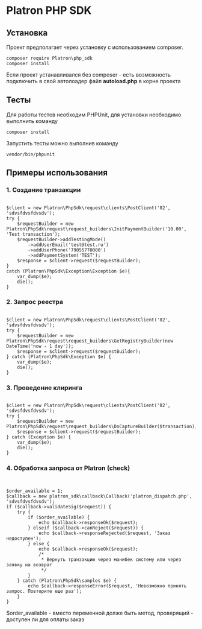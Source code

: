 Platron PHP SDK
===============
## Установка

Проект предполагает через установку с использованием composer. 

<pre><code>composer require Platron\php_sdk
composer install</pre></code>

Если проект устанавливался без composer - есть возможность подключить в свой автолоадер файл **autoload.php** в корне проекта

## Тесты
Для работы тестов необходим PHPUnit, для установки необходимо выполнить команду
```
composer install
```
Запустить тесты можно выполнив команду
```
vendor/bin/phpunit
```

## Примеры использования

### 1. Создание транзакции

<pre><code>
$client = new Platron\PhpSdk\request\clients\PostClient('82', 'sdvsfdvsfdvsdv');
try {
    $requestBuilder = new Platron\PhpSdk\request\request_builders\InitPaymentBuilder('10.00', 'Test transaction');
    $requestBuilder->addTestingMode()
        ->addUserEmail('test@test.ru')
        ->addUserPhone('79055770000')
        ->addPaymentSystem('TEST');
    $response = $client->request($requestBuilder);
}
catch (Platron\PhpSdk\Exception\Exception $e){
    var_dump($e);
    die();
}
</pre></code>

### 2. Запрос реестра

<pre><code>
$client = new Platron\PhpSdk\request\clients\PostClient('82', 'sdvsfdvsfdvsdv');
try {
    $requestBuilder = new Platron\PhpSdk\request\request_builders\GetRegistryBuilder(new DateTime('now - 1 day'));
    $response = $client->request($requestBuilder);
} catch (Platron\PhpSdk\Exception $e) {
    var_dump($e);
    die();
}
</pre></code>

### 3. Проведение клиринга 

<pre><code>
$client = new Platron\PhpSdk\request\clients\PostClient('82', 'sdvsfdvsfdvsdv');
try {
    $requestBuilder = new Platron\PhpSdk\request\request_builders\DoCaptureBuilder($transaction);
    $response = $client->request($requestBuilder);
} catch (Exception $e) {
    var_dump($e);
    die();
}
</pre></code>

### 4. Обработка запроса от Platron (check)

<pre><code>

$order_available = 1;
$callback = new platron_sdk\callback\Callback('platron_dispatch.php', 'sdvsfdvsfdvsdv');
if ($callback->validateSig($request)) {
    try {
        if ($order_available) {
            echo $callback->responseOk($request);
        } elseif ($callback->canReject($request)) {
            echo $callback->responseRejected($request, 'Заказ недоступен');
        } else {
            echo $callback->responseOk($request);
            /*
             * Вернуть транзакцию через манибек систему или через заявку на возврат
             */
        }
    } catch (Platron\PhpSdk\samples $e) {
        echo $callback->responseError($request, 'Невозможно принять запрос. Повторите еще раз');
    }
}
</pre></code>

$order_available - вместо переменной долже быть метод, проверящий - доступен ли для оплаты заказ